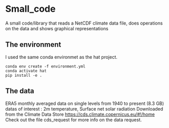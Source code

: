 # Small_code
A small code/library that reads a NetCDF climate data file, does operations on the data and shows graphical representations

## The environment
I used the same conda environmet as the hat project.
```
conda env create -f environment.yml
conda activate hat
pip install -e .
```

## The data
ERA5 monthly averaged data on single levels from 1940 to present (8.3 GB)
datas of interest : 2m temperature, Surface net solar radiation
Downloaded from the Climate Data Store https://cds.climate.copernicus.eu/#!/home
Check out the file cds_request for more info on the data request.
